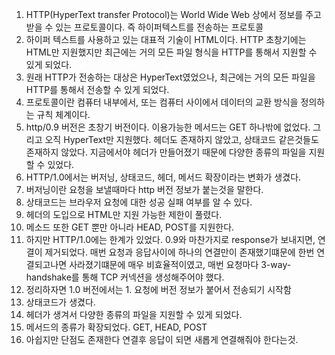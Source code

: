1. HTTP(HyperText transfer Protocol)는 World Wide Web 상에서 정보를 주고받을 수 있는 프로토콜이다. 즉 하이퍼텍스트를 전송하는 프로토콜
2. 하이퍼 텍스트를 사용하고 있는 대표적 기술이 HTML이다. HTTP 초창기에는 HTML만 지원했지만 최근에는 거의 모든 파일 형식을 HTTP를 통해서 지원할 수 있게 되었다.
3. 원래 HTTP가 전송하는 대상은 HyperText였었으나, 최근에는 거의 모든 파일을 HTTP를 통해서 전송할 수 있게 되었다.
4. 프로토콜이란 컴퓨터 내부에서, 또는 컴퓨터 사이에서 데이터의 교환 방식을 정의하는 규칙 체계이다.
5. http/0.9 버전은 초창기 버전이다. 이용가능한 메서드는 GET 하나밖에 없었다. 그리고 오직 HyperText만 지원했다. 헤더도 존재하지 않았고, 상태코드 같은것들도 존재하지 않았다. 지금에서야 헤더가 만들어졌기 때문에 다양한 종류의 파일을 지원할 수 있었다.
6. HTTP/1.0에서는 버저닝, 상태코드, 헤더, 메서드 확장이라는 변화가 생겼다.
7. 버저닝이란 요청을 보낼때마다 http 버전 정보가 붙는것을 말한다.
8. 상태코드는 브라우저 요청에 대한 성공 실패 여부를 알 수 있다.
9. 헤더의 도입으로 HTML만 지원 가능한 제한이 풀렸다.
10. 메소드 또한 GET 뿐만 아니라 HEAD, POST를 지원한다.
11. 하지만 HTTP/1.0에는 한계가 있었다. 0.9와 마찬가지로 response가 보내지면, 연결이 제거되었다. 매번 요청과 응답사이에 하나의 연결만이 존재했기떄문에 한번 연결되고나면 사라졌기떄문에 매우 비효율적이였고, 매번 요청마다 3-way-handshake를 통해 TCP 커넥션을 생성해주어야 했다.
12. 정리하자면 1.0 버전에서는 1. 요청에 버전 정보가 붙어서 전송되기 시작함
13. 상태코드가 생겼다.
14. 헤더가 생겨서 다양한 종류의 파일을 지원할 수 있게 되었다.
15. 메서드의 종류가 확장되었다. GET, HEAD, POST
16. 아쉽지만 단점도 존재한다 연결후 응답이 되면 새롭게 연결해줘야 한다는것.